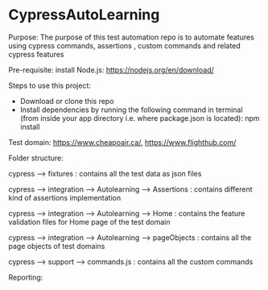 # CypressAutoLearning

Purpose:
The purpose of this test automation repo is to automate features using cypress commands, assertions , custom commands and related cypress features

Pre-requisite:
install Node.js: https://nodejs.org/en/download/

Steps to use this project:
- Download or clone this repo
- Install dependencies by running the following command in terminal (from inside your app directory i.e. where package.json is located): 
  npm install
  

Test domain:
https://www.cheapoair.ca/,
https://www.flighthub.com/



Folder structure:

cypress --> fixtures : contains all the test data as json files

cypress --> integration --> Autolearning --> Assertions : contains different kind of assertions implementation

cypress --> integration --> Autolearning --> Home : contains the feature validation files for Home page of the test domain 

cypress --> integration --> Autolearning --> pageObjects : contains all the page objects of test domains

cypress --> support --> commands.js : contains all the custom commands


Reporting:
